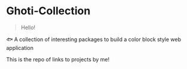 # Ghoti-Collection

> Hello!

:fish: A collection of interesting packages to build a color block style web application

This is the repo of links to projects by me!